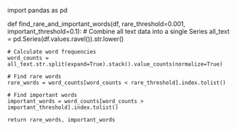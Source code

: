 import pandas as pd

def find_rare_and_important_words(df, rare_threshold=0.001, important_threshold=0.1):
    # Combine all text data into a single Series
    all_text = pd.Series(df.values.ravel()).str.lower()
    
    # Calculate word frequencies
    word_counts = all_text.str.split(expand=True).stack().value_counts(normalize=True)
    
    # Find rare words
    rare_words = word_counts[word_counts < rare_threshold].index.tolist()
    
    # Find important words
    important_words = word_counts[word_counts > important_threshold].index.tolist()
    
    return rare_words, important_words

